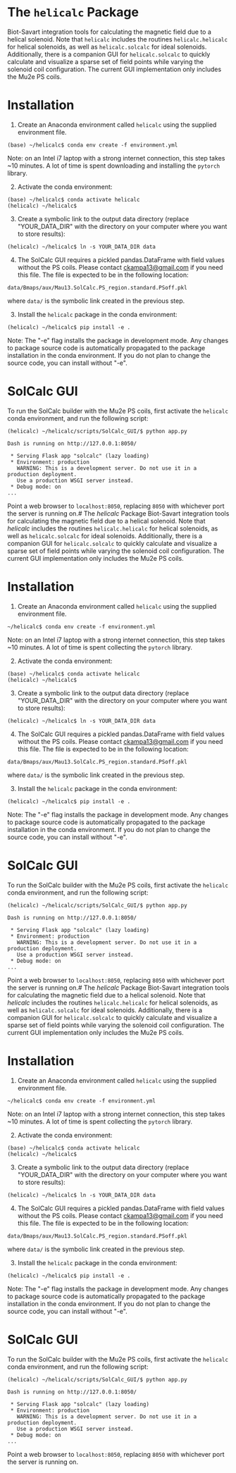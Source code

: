# The `helicalc` Package
Biot-Savart integration tools for calculating the magnetic field due to a helical solenoid. Note that `helicalc` includes the routines `helicalc.helicalc` for helical solenoids, as well as `helicalc.solcalc` for ideal solenoids. Additionally, there is a companion GUI for `helicalc.solcalc` to quickly calculate and visualize a sparse set of field points while varying the solenoid coil configuration. The current GUI implementation only includes the Mu2e PS coils.

# Installation
1. Create an Anaconda environment called `helicalc` using the supplied environment file.
```
(base) ~/helicalc$ conda env create -f environment.yml
```
Note: on an Intel i7 laptop with a strong internet connection, this step takes ~10 minutes. A lot of time is spent downloading and installing the `pytorch` library.

2. Activate the conda environment:
```
(base) ~/helicalc$ conda activate helicalc
(helicalc) ~/helicalc$
```

3. Create a symbolic link to the output data directory (replace "YOUR_DATA_DIR" with the directory on your computer where you want to store results):
```
(helicalc) ~/helicalc$ ln -s YOUR_DATA_DIR data
```

4. The SolCalc GUI requires a pickled pandas.DataFrame with field values without the PS coils. Please contact ckampa13@gmail.com if you need this file. The file is expected to be in the following location:
```
data/Bmaps/aux/Mau13.SolCalc.PS_region.standard.PSoff.pkl
```
where `data/` is the symbolic link created in the previous step.

3. Install the `helicalc` package in the conda environment:
```
(helicalc) ~/helicalc$ pip install -e .
```


Note: The "-e" flag installs the package in development mode. Any changes to package source code is automatically propagated to the package installation in the conda environment. If you do not plan to change the source code, you can install without "-e".

# SolCalc GUI
To run the SolCalc builder with the Mu2e PS coils, first activate the `helicalc` conda environment, and run the following script:
```
(helicalc) ~/helicalc/scripts/SolCalc_GUI/$ python app.py

Dash is running on http://127.0.0.1:8050/

 * Serving Flask app "solcalc" (lazy loading)
 * Environment: production
   WARNING: This is a development server. Do not use it in a production deployment.
   Use a production WSGI server instead.
 * Debug mode: on
...
```
Point a web browser to `localhost:8050`, replacing `8050` with whichever port the server is running on.# The *helicalc* Package
Biot-Savart integration tools for calculating the magnetic field due to a helical solenoid. Note that *helicalc* includes the routines `helicalc.helicalc` for helical solenoids, as well as `helicalc.solcalc` for ideal solenoids. Additionally, there is a companion GUI for `helicalc.solcalc` to quickly calculate and visualize a sparse set of field points while varying the solenoid coil configuration. The current GUI implementation only includes the Mu2e PS coils.

# Installation
1. Create an Anaconda environment called `helicalc` using the supplied environment file.
```
~/helicalc$ conda env create -f environment.yml
```
Note: on an Intel i7 laptop with a strong internet connection, this step takes ~10 minutes. A lot of time is spent collecting the `pytorch` library.

2. Activate the conda environment:
```
(base) ~/helicalc$ conda activate helicalc
(helicalc) ~/helicalc$
```

3. Create a symbolic link to the output data directory (replace "YOUR_DATA_DIR" with the directory on your computer where you want to store results):
```
(helicalc) ~/helicalc$ ln -s YOUR_DATA_DIR data
```

4. The SolCalc GUI requires a pickled pandas.DataFrame with field values without the PS coils. Please contact ckampa13@gmail.com if you need this file. The file is expected to be in the following location:
```
data/Bmaps/aux/Mau13.SolCalc.PS_region.standard.PSoff.pkl
```
where `data/` is the symbolic link created in the previous step.

3. Install the `helicalc` package in the conda environment:
```
(helicalc) ~/helicalc$ pip install -e .
```


Note: The "-e" flag installs the package in development mode. Any changes to package source code is automatically propagated to the package installation in the conda environment. If you do not plan to change the source code, you can install without "-e".

# SolCalc GUI
To run the SolCalc builder with the Mu2e PS coils, first activate the `helicalc` conda environment, and run the following script:
```
(helicalc) ~/helicalc/scripts/SolCalc_GUI/$ python app.py

Dash is running on http://127.0.0.1:8050/

 * Serving Flask app "solcalc" (lazy loading)
 * Environment: production
   WARNING: This is a development server. Do not use it in a production deployment.
   Use a production WSGI server instead.
 * Debug mode: on
...
```
Point a web browser to `localhost:8050`, replacing `8050` with whichever port the server is running on.# The *helicalc* Package
Biot-Savart integration tools for calculating the magnetic field due to a helical solenoid. Note that *helicalc* includes the routines `helicalc.helicalc` for helical solenoids, as well as `helicalc.solcalc` for ideal solenoids. Additionally, there is a companion GUI for `helicalc.solcalc` to quickly calculate and visualize a sparse set of field points while varying the solenoid coil configuration. The current GUI implementation only includes the Mu2e PS coils.

# Installation
1. Create an Anaconda environment called `helicalc` using the supplied environment file.
```
~/helicalc$ conda env create -f environment.yml
```
Note: on an Intel i7 laptop with a strong internet connection, this step takes ~10 minutes. A lot of time is spent collecting the `pytorch` library.

2. Activate the conda environment:
```
(base) ~/helicalc$ conda activate helicalc
(helicalc) ~/helicalc$
```

3. Create a symbolic link to the output data directory (replace "YOUR_DATA_DIR" with the directory on your computer where you want to store results):
```
(helicalc) ~/helicalc$ ln -s YOUR_DATA_DIR data
```

4. The SolCalc GUI requires a pickled pandas.DataFrame with field values without the PS coils. Please contact ckampa13@gmail.com if you need this file. The file is expected to be in the following location:
```
data/Bmaps/aux/Mau13.SolCalc.PS_region.standard.PSoff.pkl
```
where `data/` is the symbolic link created in the previous step.

3. Install the `helicalc` package in the conda environment:
```
(helicalc) ~/helicalc$ pip install -e .
```


Note: The "-e" flag installs the package in development mode. Any changes to package source code is automatically propagated to the package installation in the conda environment. If you do not plan to change the source code, you can install without "-e".

# SolCalc GUI
To run the SolCalc builder with the Mu2e PS coils, first activate the `helicalc` conda environment, and run the following script:
```
(helicalc) ~/helicalc/scripts/SolCalc_GUI/$ python app.py

Dash is running on http://127.0.0.1:8050/

 * Serving Flask app "solcalc" (lazy loading)
 * Environment: production
   WARNING: This is a development server. Do not use it in a production deployment.
   Use a production WSGI server instead.
 * Debug mode: on
...
```
Point a web browser to `localhost:8050`, replacing `8050` with whichever port the server is running on. 
